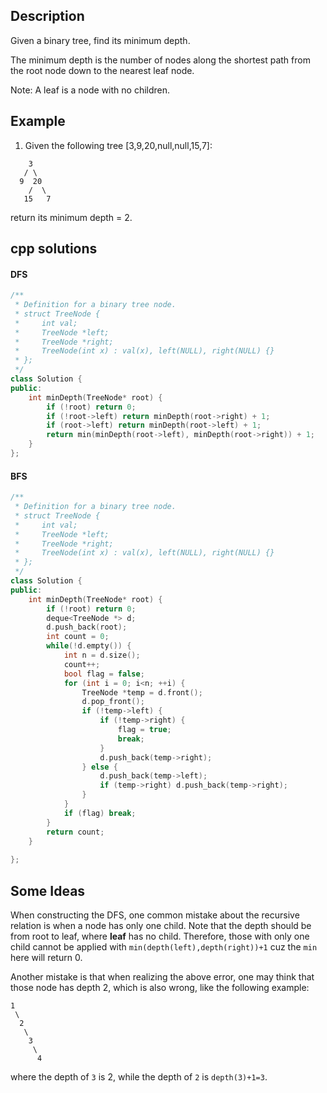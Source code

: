 Description
--
Given a binary tree, find its minimum depth.

The minimum depth is the number of nodes along the shortest path from the root node down to the nearest leaf node.

Note: A leaf is a node with no children.

Example
--
1. Given the following tree [3,9,20,null,null,15,7]:

```
    3
   / \
  9  20
    /  \
   15   7
```
return its minimum depth = 2.

cpp solutions 
---
#### DFS
```cpp
/**
 * Definition for a binary tree node.
 * struct TreeNode {
 *     int val;
 *     TreeNode *left;
 *     TreeNode *right;
 *     TreeNode(int x) : val(x), left(NULL), right(NULL) {}
 * };
 */
class Solution {
public:
    int minDepth(TreeNode* root) {
        if (!root) return 0;
        if (!root->left) return minDepth(root->right) + 1;
        if (root->left) return minDepth(root->left) + 1;
        return min(minDepth(root->left), minDepth(root->right)) + 1;
    }
};
```
#### BFS
```cpp
/**
 * Definition for a binary tree node.
 * struct TreeNode {
 *     int val;
 *     TreeNode *left;
 *     TreeNode *right;
 *     TreeNode(int x) : val(x), left(NULL), right(NULL) {}
 * };
 */
class Solution {
public:
    int minDepth(TreeNode* root) {
        if (!root) return 0;
        deque<TreeNode *> d;
        d.push_back(root);
        int count = 0;
        while(!d.empty()) {
            int n = d.size();
            count++;
            bool flag = false;
            for (int i = 0; i<n; ++i) {
                TreeNode *temp = d.front();
                d.pop_front();
                if (!temp->left) {
                    if (!temp->right) {
                        flag = true;
                        break;
                    } 
                    d.push_back(temp->right);
                } else {
                    d.push_back(temp->left);
                    if (temp->right) d.push_back(temp->right);
                }
            }
            if (flag) break;
        }
        return count;
    }
    
};
```

Some Ideas
--
When constructing the DFS, one common mistake about the recursive relation is when a node has only one child. Note that the depth should be from root to leaf, where **leaf** has no child. Therefore, those with only one child cannot be applied with `min(depth(left),depth(right))+1` cuz the `min` here will return 0.

Another mistake is that when realizing the above error, one may think that those node has depth 2, which is also wrong, like the following example:
```
1
 \
  2
   \
    3
     \
      4
```
where the depth of `3` is 2, while the depth of `2` is `depth(3)+1=3`.
